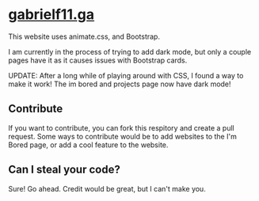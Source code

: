 # [gabrielf11.ga](https://gabrielf11.ga/)
This website uses animate.css, and Bootstrap.

I am currently in the process of trying to add dark mode, but only a couple pages have it as it causes issues with Bootstrap cards.

UPDATE: After a long while of playing around with CSS, I found a way to make it work! The im bored and projects page now have dark mode!

## Contribute
If you want to contribute, you can fork this respitory and create a pull request. Some ways to contribute would be to add websites to the I'm Bored page, or add a cool feature to the website.

## Can I steal your code?
Sure! Go ahead. Credit would be great, but I can't make you.
